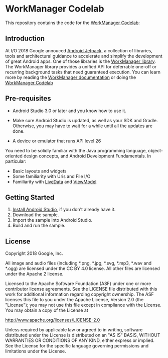 WorkManager Codelab
===================================

This repository contains the code for the [WorkManager Codelab](https://codelabs.developers.google.com/codelabs/android-workmanager):

Introduction
------------

At I/O 2018 Google annouced [Android Jetpack](https://developer.android.com//jetpack/), a collection of libraries, tools and architectural guidance to accelerate and simplify the development of great Android apps. One of those libraries is the [WorkManager library](https://developer.android.com/topic/libraries/architecture/workmanager). The WorkManager library provides a unified API for deferrable one-off or recurring background tasks that need guaranteed execution. You can learn more by reading the [WorkManager documentation](https://developer.android.com/topic/libraries/architecture/workmanager) or doing the [WorkManager Codelab](https://codelabs.developers.google.com/codelabs/android-workmanager)


Pre-requisites
--------------

* Android Studio 3.0 or later and you know how to use it.

* Make sure Android Studio is updated, as well as your SDK and Gradle.
Otherwise, you may have to wait for a while until all the updates are done.

* A device or emulator that runs API level 26

You need to be solidly familiar with the Java programming language,
object-oriented design concepts, and Android Development Fundamentals.
In particular:

* Basic layouts and widgets
* Some familiarity with Uris and File I/O
* Familiarity with [LiveData](https://developer.android.com/topic/libraries/architecture/livedata) and [ViewModel](https://developer.android.com/topic/libraries/architecture/viewmodel)

Getting Started
---------------

1. [Install Android Studio](https://developer.android.com/studio/install.html),
if you don't already have it.
2. Download the sample.
2. Import the sample into Android Studio.
3. Build and run the sample.

License
-------

Copyright 2018 Google, Inc.

All image and audio files (including *.png, *.jpg, *.svg, *.mp3, *.wav
and *.ogg) are licensed under the CC BY 4.0 license. All other files are
licensed under the Apache 2 license.

Licensed to the Apache Software Foundation (ASF) under one or more contributor
license agreements.  See the LICENSE file distributed with this work for
additional information regarding copyright ownership.  The ASF licenses this
file to you under the Apache License, Version 2.0 (the "License"); you may not
use this file except in compliance with the License.  You may obtain a copy of
the License at

  http://www.apache.org/licenses/LICENSE-2.0

Unless required by applicable law or agreed to in writing, software
distributed under the License is distributed on an "AS IS" BASIS, WITHOUT
WARRANTIES OR CONDITIONS OF ANY KIND, either express or implied.  See the
License for the specific language governing permissions and limitations under
the License.
